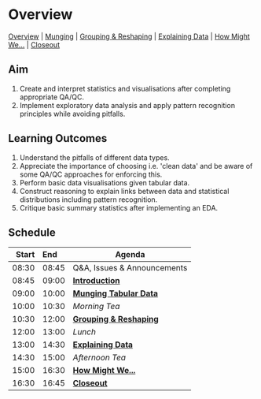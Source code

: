 # Overview

[Overview](./00_overview.md) |
[Munging](./02_munging.md) |
[Grouping & Reshaping](./03_groupingreshaping.md) |
[Explaining Data](./04_explainingdata.md) |
[How Might We...](./05_howmightwe.md)  |
[Closeout](./06_closeout.md)

## Aim

1. Create and interpret statistics and visualisations after completing appropriate QA/QC.
1. Implement exploratory data analysis and apply pattern recognition principles while avoiding pitfalls.

## Learning Outcomes

1. Understand the pitfalls of different data types.
1. Appreciate the importance of choosing i.e. 'clean data' and be aware of some QA/QC approaches for enforcing this.
1. Perform basic data visualisations given tabular data.
1. Construct reasoning to explain links between data and statistical distributions including pattern recognition.
1. Critique basic summary statistics after implementing an EDA.

## Schedule

| Start | End   | Agenda                      |
| -----:|:----- | --------------------------- |
| 08:30 | 08:45 | Q&A, Issues & Announcements |
| 08:45 | 09:00 | [**Introduction**]          |
| 09:00 | 10:00 | [**Munging Tabular Data**]  |
| 10:00 | 10:30 | *Morning Tea*               |
| 10:30 | 12:00 | [**Grouping & Reshaping**]  |
| 12:00 | 13:00 | *Lunch*                     |
| 13:00 | 14:30 | [**Explaining Data**]       |
| 14:30 | 15:00 | *Afternoon Tea*             |
| 15:00 | 16:30 | [**How Might We...**]       |
| 16:30 | 16:45 | [**Closeout**]              |

[**Introduction**]: ./01_intro.md

[**Munging Tabular Data**]: ./02_munging.md

[**Grouping & Reshaping**]: ./03_groupingreshaping.md

[**Explaining Data**]: ./04_explainingdata.md

[**How Might We...**]: ./05_howmightwe.md

[**Closeout**]: ./06_closeout.md
